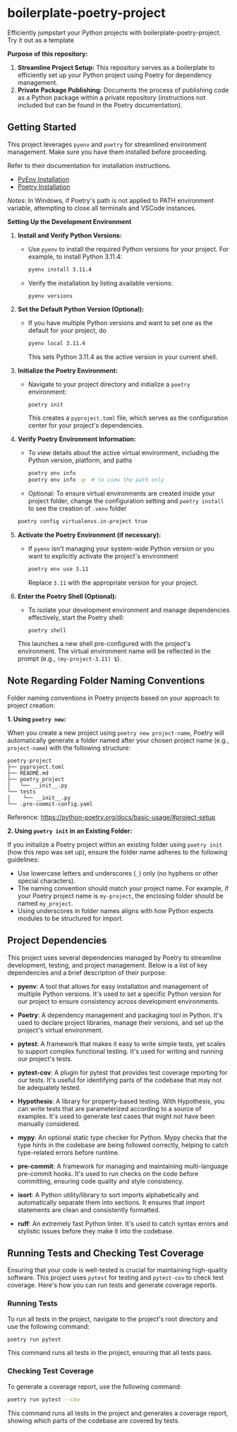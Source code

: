 # boilerplate-poetry-project

Efficiently jumpstart your Python projects with boilerplate-poetry-project. Try it out as a template

**Purpose of this repository:**

1. **Streamline Project Setup:** This repository serves as a boilerplate to efficiently set up your Python project using Poetry for dependency management.
2. **Private Package Publishing:** Documents the process of publishing code as a Python package within a private repository (instructions not included but can be found in the Poetry documentation).

## Getting Started

This project leverages `pyenv` and `poetry` for streamlined environment management. Make sure you have them installed before proceeding.

Refer to their documentation for installation instructions.

* [PyEnv Installation](https://github.com/pyenv/pyenv?tab=readme-ov-file#getting-pyenv)
* [Poetry Installation](https://python-poetry.org/docs/#installing-with-the-official-installer)

*Notes*: In Windows, if Poetry's path is not applied to PATH environment variable, attempting to close all terminals and VSCode instances.

**Setting Up the Development Environment**

1. **Install and Verify Python Versions:**

   * Use `pyenv` to install the required Python versions for your project. For example, to install Python 3.11.4:

     ```bash
     pyenv install 3.11.4
     ```
   * Verify the installation by listing available versions:

     ```
     pyenv versions
     ```
2. **Set the Default Python Version (Optional):**

   * If you have multiple Python versions and want to set one as the default for your project, do

     ```bash
     pyenv local 3.11.4
     ```

     This sets Python 3.11.4 as the active version in your current shell.
3. **Initialize the Poetry Environment:**

   * Navigate to your project directory and initialize a `poetry` environment:

     ```bash
     poetry init
     ```

     This creates a `pyproject.toml` file, which serves as the configuration center for your project's dependencies.
4. **Verify Poetry Environment Information:**

   * To view details about the active virtual environment, including the Python version, platform, and paths

     ```bash
     poetry env info
     poetry env info -p  # to view the path only
     ```
   * Optional: To ensure virtual environments are created inside your project folder, change the configuration setting and `poetry install` to see the creation of `.venv` folder

   ```bash
   poetry config virtualenvs.in-project true
   ```
5. **Activate the Poetry Environment (if necessary):**

   * If `pyenv` isn't managing your system-wide Python version or you want to explicitly activate the project's environment

     ```bash
     poetry env use 3.11
     ```

     Replace `3.11` with the appropriate version for your project.
6. **Enter the Poetry Shell (Optional):**

   * To isolate your development environment and manage dependencies effectively, start the Poetry shell:

     ```
     poetry shell
     ```

   This launches a new shell pre-configured with the project's environment. The virtual environment name will be reflected in the prompt (e.g., `(my-project-3.11) $`).

## Note Regarding Folder Naming Conventions

Folder naming conventions in Poetry projects based on your approach to project creation:

**1. Using `poetry new`:**

When you create a new project using `poetry new project-name`, Poetry will automatically generate a folder named after your chosen project name (e.g., `project-name`) with the following structure:

```
poetry-project
├── pyproject.toml
├── README.md
├── poetry_project
│   └── __init__.py
└── tests
│    └── __init__.py 
└── .pre-commit-config.yaml

```

Reference: https://python-poetry.org/docs/basic-usage/#project-setup

**2. Using `poetry init` in an Existing Folder:**

If you initialize a Poetry project within an existing folder using `poetry init` (how this repo was set up), ensure the folder name adheres to the following guidelines:

* Use lowercase letters and underscores (`_`) only (no hyphens or other special characters).
* The naming convention should match your project name. For example, if your Poetry project name is `my-project`, the enclosing folder should be named `my_project`.
* Using underscores in folder names aligns with how Python expects modules to be structured for import.


## Project Dependencies

This project uses several dependencies managed by Poetry to streamline development, testing, and project management. Below is a list of key dependencies and a brief description of their purpose:

- **pyenv**: A tool that allows for easy installation and management of multiple Python versions. It's used to set a specific Python version for our project to ensure consistency across development environments.

- **Poetry**: A dependency management and packaging tool in Python. It's used to declare project libraries, manage their versions, and set up the project's virtual environment.

- **pytest**: A framework that makes it easy to write simple tests, yet scales to support complex functional testing. It's used for writing and running our project's tests.

- **pytest-cov**: A plugin for pytest that provides test coverage reporting for our tests. It's useful for identifying parts of the codebase that may not be adequately tested.

- **Hypothesis**: A library for property-based testing. With Hypothesis, you can write tests that are parameterized according to a source of examples. It's used to generate test cases that might not have been manually considered.

- **mypy**: An optional static type checker for Python. Mypy checks that the type hints in the codebase are being followed correctly, helping to catch type-related errors before runtime.

- **pre-commit**: A framework for managing and maintaining multi-language pre-commit hooks. It's used to run checks on the code before committing, ensuring code quality and style consistency.

- **isort**: A Python utility/library to sort imports alphabetically and automatically separate them into sections. It ensures that import statements are clean and consistently formatted.

- **ruff**: An extremely fast Python linter. It's used to catch syntax errors and stylistic issues before they make it into the codebase.


## Running Tests and Checking Test Coverage

Ensuring that your code is well-tested is crucial for maintaining high-quality software. This project uses `pytest` for testing and `pytest-cov` to check test coverage. Here's how you can run tests and generate coverage reports.

### Running Tests

To run all tests in the project, navigate to the project's root directory and use the following command:

```bash
poetry run pytest
```

This command runs all tests in the project, ensuring that all tests pass.

### Checking Test Coverage

To generate a coverage report, use the following command:

```bash
poetry run pytest --cov
```

This command runs all tests in the project and generates a coverage report, showing which parts of the codebase are covered by tests.
